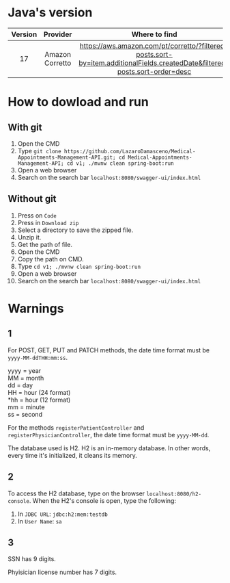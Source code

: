 # Java's version

|Version|Provider|Where to find|
|:-:|:-:|:-:|
|17|Amazon Corretto|https://aws.amazon.com/pt/corretto/?filtered-posts.sort-by=item.additionalFields.createdDate&filtered-posts.sort-order=desc|

# How to dowload and run

## With git

1. Open the CMD 
2. Type `git clone https://github.com/LazaroDamasceno/Medical-Appointments-Management-API.git; cd Medical-Appointments-Management-API; cd v1; ./mvnw clean spring-boot:run`
3. Open a web browser
4. Search on the search bar `localhost:8080/swagger-ui/index.html`

## Without git

1. Press on `Code`
2. Press in `Download zip`
3. Select a directory to save the zipped file.
4. Unzip it.
5. Get the path of file.
6. Open the CMD 
7. Copy the path on CMD.
8. Type `cd v1; ./mvnw clean spring-boot:run`
9. Open a web browser
10. Search on the search bar `localhost:8080/swagger-ui/index.html`

# Warnings

## 1

For POST, GET, PUT and PATCH methods, the date time format must be `yyyy-MM-ddTHH:mm:ss`.

yyyy = year<br>
MM = month<br>
dd = day<br>
HH = hour (24 format)<br>
*hh = hour (12 format)<br>
mm = minute<br>
ss = second<br>

For the methods `registerPatientController` and `registerPhysicianController`, the date time format must be `yyyy-MM-dd`. 

The database used is H2. H2 is an in-memory database. In other words, every time it's initialized, it cleans its memory.

## 2 

To access the H2 database, type on the browser `localhost:8080/h2-console`. When the H2's console is open, type the following:
1. In `JDBC URL`: `jdbc:h2:mem:testdb`
2. In `User Name`: `sa`

## 3

SSN has 9 digits.

Phyisician license number has 7 digits.
